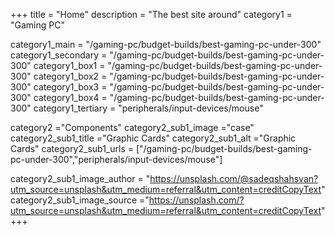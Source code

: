 +++
title = "Home"
description = "The best site around"
category1 = "Gaming PC"

category1_main = "/gaming-pc/budget-builds/best-gaming-pc-under-300"
category1_secondary = "/gaming-pc/budget-builds/best-gaming-pc-under-300"
category1_box1 = "/gaming-pc/budget-builds/best-gaming-pc-under-300"
category1_box2 = "/gaming-pc/budget-builds/best-gaming-pc-under-300"
category1_box3 = "/gaming-pc/budget-builds/best-gaming-pc-under-300"
category1_box4 = "/gaming-pc/budget-builds/best-gaming-pc-under-300"
category1_tertiary = "peripherals/input-devices/mouse"

category2 ="Components"
category2_sub1_image ="case"
category2_sub1_title ="Graphic Cards"
category2_sub1_alt ="Graphic Cards"
category2_sub1_urls = ["/gaming-pc/budget-builds/best-gaming-pc-under-300","peripherals/input-devices/mouse"]

category2_sub1_image_author = "https://unsplash.com/@sadeqshahsvan?utm_source=unsplash&utm_medium=referral&utm_content=creditCopyText"
category2_sub1_image_source ="https://unsplash.com/?utm_source=unsplash&utm_medium=referral&utm_content=creditCopyText"
+++